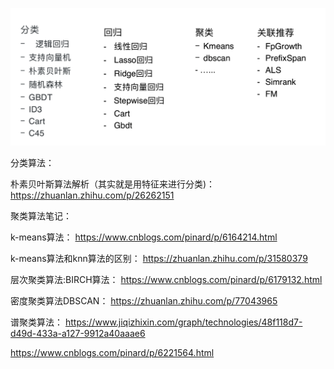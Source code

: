 ![](../../figure/125.png)


分类算法：

朴素贝叶斯算法解析（其实就是用特征来进行分类)：
https://zhuanlan.zhihu.com/p/26262151


聚类算法笔记：

k-means算法：
https://www.cnblogs.com/pinard/p/6164214.html

k-means算法和knn算法的区别：
https://zhuanlan.zhihu.com/p/31580379


层次聚类算法:BIRCH算法：
https://www.cnblogs.com/pinard/p/6179132.html

密度聚类算法DBSCAN：
https://zhuanlan.zhihu.com/p/77043965


谱聚类算法：
https://www.jiqizhixin.com/graph/technologies/48f118d7-d49d-433a-a127-9912a40aaae6

https://www.cnblogs.com/pinard/p/6221564.html